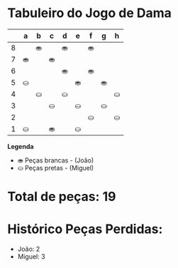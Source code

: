 # Tabuleiro do Jogo de Dama

|   | a | b | c | d | e | f | g | h |
|---|---|---|---|---|---|---|---|---|
| 8 |   | ⛂|   | ⛂ |   |⛂ |   |   |
| 7 |⛂ |   | ⛂ |   |   |   |   |   |
| 6 |   |   |   |⛂ |   | ⛂ |   |   |
| 5 |⛀ |   |   |   |⛂ |   |⛂  |   |
| 4 |   |⛀ |   |⛀ |   |   |   |⛀  |
| 3 |   |   |⛀ |   |⛀ |   |⛀  |   |
| 2 |   |   |   |   |   |⛀   |   | ⛀|
| 1 |⛀ |   | ⛂ |  | ⛀|   |  |   |

**Legenda**

- ⛂ Peças brancas - (João)
- ⛀ Peças pretas - (Miguel)

# Total de peças: 19

# Histórico Peças Perdidas:

- João: 2
- Miguel: 3
